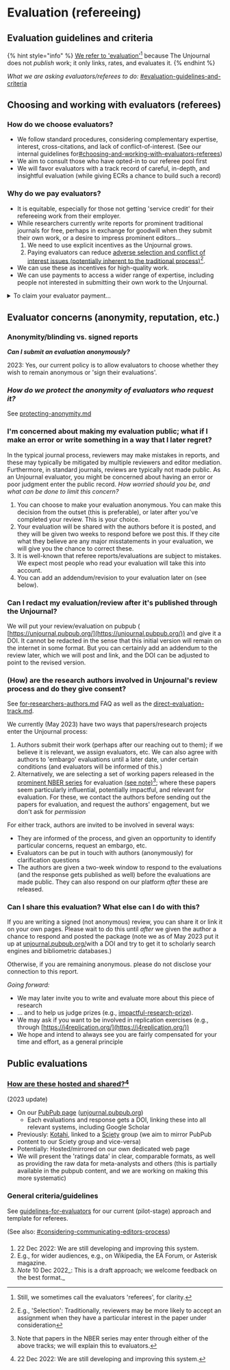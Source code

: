 # Evaluation (refereeing)

## Evaluation guidelines and criteria

{% hint style="info" %}
[We refer to 'evaluation'](#user-content-fn-1)[^1] because The Unjournal does not _publish_ work; it only links, rates, and evaluates it.
{% endhint %}

_What we are asking evaluators/referees to do:_ [#evaluation-guidelines-and-criteria](referees-evaluators.md#evaluation-guidelines-and-criteria "mention")

## Choosing and working with evaluators (referees)

### How do we choose evaluators?

* We follow standard procedures, considering complementary expertise, interest, cross-citations, and lack of conflict-of-interest. (See our internal guidelines for[#choosing-and-working-with-evaluators-referees](referees-evaluators.md#choosing-and-working-with-evaluators-referees "mention"))
* We aim to consult those who have opted-in to our referee pool first
* We will favor evaluators with a track record of careful, in-depth, and insightful evaluation (while giving ECRs a chance to build such a record)

### Why do we pay evaluators?

* It is equitable, especially for those not getting 'service credit' for their refereeing work from their employer.
* While researchers currently write reports for prominent traditional journals for free, perhaps in exchange for goodwill when they submit their own work, or a desire to impress prominent editors...
  1. We need to use explicit incentives as the Unjournal grows.
  2. Paying evaluators can reduce [adverse selection and conflict of interest issues (potentially inherent to the traditional process)](#user-content-fn-2)[^2].
* We can use these as incentives for high-quality work.
* We can use payments to access a wider range of expertise, including people not interested in submitting their own work to the Unjournal.

<details>

<summary>To claim your evaluator payment...</summary>

Please see:

[broken-reference](broken-reference/ "mention")

</details>

## Evaluator concerns (anonymity, reputation, etc.)

### Anonymity/blinding vs. signed reports

_**Can I submit an evaluation anonymously?**_

2023: Yes, our current policy is to allow evaluators to choose whether they wish to remain anonymous or 'sign their evaluations'.

### _**How do we protect the anonymity of evaluators who request it?**_

See [protecting-anonymity.md](../policies-projects-evaluation-workflow/evaluation/protecting-anonymity.md "mention")

### I'm concerned about making my evaluation public; what if I make an error or write something in a way that I later regret?

In the typical journal process, reviewers may make mistakes in reports, and these may typically be mitigated by multiple reviewers and editor mediation. Furthermore, in standard journals, reviews are typically not made public. As an Unjournal evaluator, you might be concerned about having an error or poor judgment enter the public record. _How worried should you be, and what can be done to limit this concern?_

1. You can choose to make your evaluation anonymous. You can make this decision from the outset (this is preferable), or later after you've completed your review. This is your choice.
2. Your evaluation will be shared with the authors before it is posted, and they will be given two weeks to respond before we post this. If they cite what they believe are any major misstatements in your evaluation, we will give you the chance to correct these.
3. It is well-known that referee reports/evaluations are subject to mistakes. We expect most people who read your evaluation will take this into account.
4. You can add an addendum/revision to your evaluation later on (see below).

### Can I redact my evaluation/review after it's published through the Unjournal?

We will put your review/evaluation on pubpub ( [https://unjournal.pubpub.org/](https://unjournal.pubpub.org/)) and give it a DOI. It cannot be redacted in the sense that this initial version will remain on the internet in some format. But you can certainly add an addendum to the review later, which we will post and link, and the DOI can be adjusted to point to the revised version.

### (How) are the research authors involved in Unjournal's review process and do they give consent?

See [for-researchers-authors.md](for-researchers-authors.md "mention") FAQ as well as the [direct-evaluation-track.md](../policies-projects-evaluation-workflow/considering-projects/direct-evaluation-track.md "mention").

We currently (May 2023) have two ways that papers/research projects enter the Unjournal process:

1. Authors submit their work (perhaps after our reaching out to them); if we believe it is relevant, we assign evaluators, etc. We can also agree with authors to 'embargo' evaluations until a later date, under certain conditions (and evaluators will be informed of this.)
2. Alternatively, we are selecting a set of working papers released in the [prominent NBER series](https://www.nber.org/papers?page=1\&perPage=50\&sortBy=public\_date) for evaluation [(see note)](#user-content-fn-3)[^3]; where these papers seem particularly influential, potentially impactful, and relevant for evaluation. For these, we contact the authors before sending out the papers for evaluation, and request the authors' engagement, but we don't ask for _permission_



For either track, authors are invited to be involved in several ways:

* They are informed of the process, and given an opportunity to identify particular concerns, request an embargo, etc.
* Evaluators can be put in touch with authors (anonymously) for clarification questions
* The authors are given a two-week window to respond to the evaluations (and the response gets published as well) before the evaluations are made public. They can also respond on our platform _after_ these are released.

### Can I share this evaluation? What else can I do with this?

If you are writing a signed (not anonymous) review, you can share it or link it on your own pages. Please wait to do this until _after_ we given the author a chance to respond and posted the package (note we as of May 2023 put it up at [unjournal.pubpub.org/](https://unjournal.pubpub.org/)with a DOI and try to get it to scholarly search engines and bibliometric databases.)

Otherwise, if you are remaining anonymous. please do not disclose your connection to this report.

_Going forward:_

* We may later invite you to write and evaluate more about this piece of research
* ... and to help us judge prizes (e.g., [impactful-research-prize](../readme/call-for-participants-research/impactful-research-prize/ "mention")).
* We may ask if you want to be involved in replication exercises (e.g., through [https://i4replication.org/](https://i4replication.org/))
* We hope and intend to always see you are fairly compensated for your time and effort, as a general principle

## Public evaluations

### [How are these hosted and shared?](#user-content-fn-4)[^4]

(2023 update)

* On our [PubPub page](https://unjournal.pubpub.org/) ([unjournal.pubpub.org](https://unjournal.pubpub.org/))
  * Each evaluations and response gets a DOI, linking these into all relevant systems, including Google Scholar
* Previously: [Kotahi](https://kotahi.community/), linked to a [Sciety](https://sciety.org/) group (we aim to mirror PubPub content to our Sciety group and vice-versa)
* Potentially: Hosted/mirrored on our own dedicated web page
* We will present the 'ratings data' in clear, comparable formats, as well as providing the raw data for meta-analysts and others (this is partially available in the pubpub content, and we are working on making this more systematic)

### General criteria/guidelines

See [guidelines-for-evaluators](../policies-projects-evaluation-workflow/evaluation/guidelines-for-evaluators/ "mention") for our current (pilot-stage) approach and template for referees.

(See also: [#considering-communicating-editors-process](../policies-projects-evaluation-workflow/considering-projects/#considering-communicating-editors-process "mention"))

###

1. 22 Dec 2022: We are still developing and improving this system.
2. E.g., for wider audiences, e.g., on Wikipedia, the EA Forum, or Asterisk magazine.
3. _Note_ 10 Dec 2022\_: This is a draft approach; we welcome feedback on the best format.\_

[^1]: Still, we sometimes call the evaluators 'referees', for clarity.

[^2]: E.g., 'Selection': Traditionally, reviewers may be more likely to accept an assignment when they have a particular interest in the paper under consideration

[^3]: Note that papers in the NBER series may enter through either of the above tracks; we will explain this to evaluators.

[^4]: 22 Dec 2022: We are still developing and improving this system.
